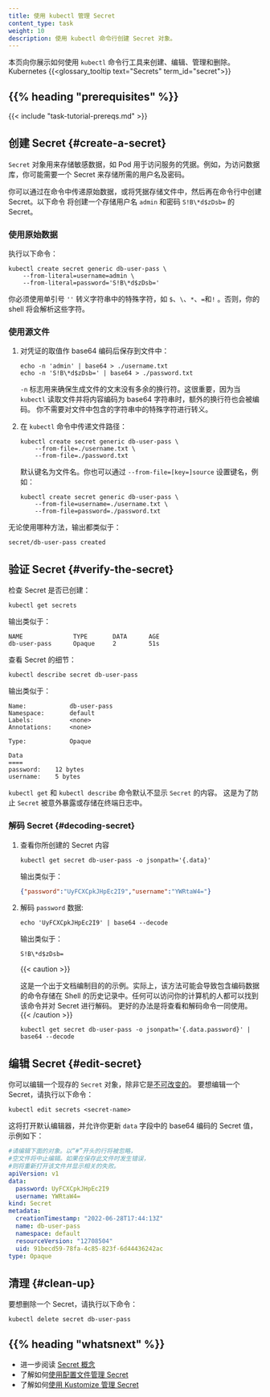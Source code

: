 ```yaml
---
title: 使用 kubectl 管理 Secret
content_type: task
weight: 10
description: 使用 kubectl 命令行创建 Secret 对象。
---
```

<!--
title: Managing Secrets using kubectl
content_type: task
weight: 10
description: Creating Secret objects using kubectl command line.
-->

<!-- overview -->

<!--
This page shows you how to create, edit, manage, and delete Kubernetes
{{<glossary_tooltip text="Secrets" term_id="secret">}} using the `kubectl`
command-line tool.
-->
本页向你展示如何使用 `kubectl` 命令行工具来创建、编辑、管理和删除。 
Kubernetes {{<glossary_tooltip text="Secrets" term_id="secret">}}

## {{% heading "prerequisites" %}}

{{< include "task-tutorial-prereqs.md" >}}

<!-- steps -->

<!-- ## Create a Secret -->
## 创建 Secret    {#create-a-secret}

<!--
A `Secret` object stores sensitive data such as credentials
used by Pods to access services. For example, you might need a Secret to store
the username and password needed to access a database.
-->
`Secret` 对象用来存储敏感数据，如 Pod 用于访问服务的凭据。例如，为访问数据库，你可能需要一个
Secret 来存储所需的用户名及密码。

<!-- 
You can create the Secret by passing the raw data in the command, or by storing
the credentials in files that you pass in the command. The following commands
create a Secret that stores the username `admin` and the password `S!B\*d$zDsb=`.
-->
你可以通过在命令中传递原始数据，或将凭据存储文件中，然后再在命令行中创建 Secret。以下命令
将创建一个存储用户名 `admin` 和密码 `S!B\*d$zDsb=` 的 Secret。

<!-- 
### Use raw data 
-->
### 使用原始数据

<!-- 
Run the following command: 
-->
执行以下命令：

```shell
kubectl create secret generic db-user-pass \
    --from-literal=username=admin \
    --from-literal=password='S!B\*d$zDsb='
```

<!-- 
You must use single quotes `''` to escape special characters such as `$`, `\`,
`*`, `=`, and `!` in your strings. If you don't, your shell will interpret these
characters. 
-->
你必须使用单引号 `''` 转义字符串中的特殊字符，如 `$`、`\`、`*`、`=`和`!` 。否则，你的 shell
将会解析这些字符。

<!-- 
### Use source files 
-->
### 使用源文件

<!-- 
1.  Store the credentials in files with the values encoded in base64: 
-->
1. 对凭证的取值作 base64 编码后保存到文件中：

   ```shell
   echo -n 'admin' | base64 > ./username.txt
   echo -n 'S!B\*d$zDsb=' | base64 > ./password.txt
   ```

   <!-- 
	 The `-n` flag ensures that the generated files do not have an extra newline
	 character at the end of the text. This is important because when `kubectl`
	 reads a file and encodes the content into a base64 string, the extra
	 newline character gets encoded too. You do not need to escape special
	 characters in strings that you include in a file. 
	 -->
	 `-n` 标志用来确保生成文件的文末没有多余的换行符。这很重要，因为当 `kubectl`
 	 读取文件并将内容编码为 base64 字符串时，额外的换行符也会被编码。
	 你不需要对文件中包含的字符串中的特殊字符进行转义。

<!-- 
2.  Pass the file paths in the `kubectl` command: 
-->
2. 在 `kubectl` 命令中传递文件路径：

   ```shell
   kubectl create secret generic db-user-pass \
       --from-file=./username.txt \
       --from-file=./password.txt
   ```

   <!-- 
	 The default key name is the file name. You can optionally set the key name
	 using `--from-file=[key=]source`. For example: 
	 -->
	 默认键名为文件名。你也可以通过 `--from-file=[key=]source` 设置键名，例如：

   ```shell
   kubectl create secret generic db-user-pass \
       --from-file=username=./username.txt \
       --from-file=password=./password.txt
   ```

<!-- 
With either method, the output is similar to: 
-->
无论使用哪种方法，输出都类似于：

```
secret/db-user-pass created
```

<!-- 
### Verify the Secret {#verify-the-secret} 
-->
## 验证 Secret  {#verify-the-secret}

<!-- 
Check that the Secret was created: 
-->
检查 Secret 是否已创建：

```shell
kubectl get secrets
```

<!--
The output is similar to:
-->
输出类似于：

```
NAME              TYPE       DATA      AGE
db-user-pass      Opaque     2         51s
```

<!-- 
View the details of the Secret: 
-->
查看 Secret 的细节：

```shell
kubectl describe secret db-user-pass
```

<!-- 
The output is similar to: 
-->
输出类似于：

```
Name:            db-user-pass
Namespace:       default
Labels:          <none>
Annotations:     <none>

Type:            Opaque

Data
====
password:    12 bytes
username:    5 bytes
```

<!--
The commands `kubectl get` and `kubectl describe` avoid showing the contents
of a `Secret` by default. This is to protect the `Secret` from being exposed
accidentally, or from being stored in a terminal log.
-->
`kubectl get` 和 `kubectl describe` 命令默认不显示 `Secret` 的内容。
这是为了防止 `Secret` 被意外暴露或存储在终端日志中。

<!-- 
### Decode the Secret  {#decoding-secret} 
-->
### 解码 Secret  {#decoding-secret}

<!-- 
1.  View the contents of the Secret you created: 
-->
1. 查看你所创建的 Secret 内容

   ```shell
   kubectl get secret db-user-pass -o jsonpath='{.data}'
   ```

   <!--
   The output is similar to:
   -->
   输出类似于：

   ```json
   {"password":"UyFCXCpkJHpEc2I9","username":"YWRtaW4="}
   ```

<!--
2.  Decode the `password` data:
-->
2. 解码 `password` 数据:

   ```shell
   echo 'UyFCXCpkJHpEc2I9' | base64 --decode
   ```

   <!--
   The output is similar to:
   -->
   输出类似于：

   ```
   S!B\*d$zDsb=
   ```

   {{< caution >}}
   <!-- 
   This is an example for documentation purposes. In practice,
   this method could cause the command with the encoded data to be stored in
   your shell history. Anyone with access to your computer could find the
   command and decode the secret. A better approach is to combine the view and
   decode commands.
   -->
   这是一个出于文档编制目的的示例。实际上，该方法可能会导致包含编码数据的命令存储在
   Shell 的历史记录中。任何可以访问你的计算机的人都可以找到该命令并对 Secret 进行解码。
   更好的办法是将查看和解码命令一同使用。
   {{< /caution >}}

   ```shell
   kubectl get secret db-user-pass -o jsonpath='{.data.password}' | base64 --decode
   ```

<!-- 
## Edit a Secret {#edit-secret} 
-->
## 编辑 Secret {#edit-secret}

<!-- 
You can edit an existing `Secret` object unless it is
[immutable](/docs/concepts/configuration/secret/#secret-immutable). To edit a
Secret, run the following command: 
-->
你可以编辑一个现存的 `Secret` 对象，除非它是[不可改变的](/zh-cn/docs/concepts/configuration/secret/#secret-immutable)。
要想编辑一个 Secret，请执行以下命令：

```shell
kubectl edit secrets <secret-name>
```

<!-- 
This opens your default editor and allows you to update the base64 encoded
Secret values in the `data` field, such as in the following example: 
-->
这将打开默认编辑器，并允许你更新 `data` 字段中的 base64 编码的 Secret 值，示例如下：

<!--
# Please edit the object below. Lines beginning with a '#' will be ignored,
# and an empty file will abort the edit. If an error occurs while saving this file, it will be
# reopened with the relevant failures.
#
-->

```yaml
#请编辑下面的对象。以“#”开头的行将被忽略，
#空文件将中止编辑。如果在保存此文件时发生错误，
#则将重新打开该文件并显示相关的失败。
apiVersion: v1
data:
  password: UyFCXCpkJHpEc2I9
  username: YWRtaW4=
kind: Secret
metadata:
  creationTimestamp: "2022-06-28T17:44:13Z"
  name: db-user-pass
  namespace: default
  resourceVersion: "12708504"
  uid: 91becd59-78fa-4c85-823f-6d44436242ac
type: Opaque
```

<!-- 
## Clean up 
-->
## 清理    {#clean-up}

<!-- 
To delete a Secret, run the following command: 
-->
要想删除一个 Secret，请执行以下命令：

```shell
kubectl delete secret db-user-pass
```

## {{% heading "whatsnext" %}}

<!--
- Read more about the [Secret concept](/docs/concepts/configuration/secret/)
- Learn how to [manage Secrets using config file](/docs/tasks/configmap-secret/managing-secret-using-config-file/)
- Learn how to [manage Secrets using kustomize](/docs/tasks/configmap-secret/managing-secret-using-kustomize/)
-->
- 进一步阅读 [Secret 概念](/zh-cn/docs/concepts/configuration/secret/)
- 了解如何[使用配置文件管理 Secret](/zh-cn/docs/tasks/configmap-secret/managing-secret-using-config-file/)
- 了解如何[使用 Kustomize 管理 Secret](/zh-cn/docs/tasks/configmap-secret/managing-secret-using-kustomize/)
